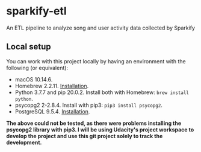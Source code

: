 # sparkify-etl
An ETL pipeline to analyze song and user activity data collected by Sparkify

## Local setup
You can work with this project locally by having an environment with the following (or equivalent):

- macOS 10.14.6.
- Homebrew 2.2.11. [Installation](https://brew.sh/).
- Python 3.7.7 and pip 20.0.2. Install both with Homebrew: `brew install python`.
- psycopg2 2-2.8.4. Install with pip3: `pip3 install psycopg2`.
- PostgreSQL 9.5.4. [Installation](https://www.codementor.io/@engineerapart/getting-started-with-postgresql-on-mac-osx-are8jcopb).

**The above could not be tested, as there were problems installing the psycopg2 library with pip3. I will be using Udacity's project workspace to develop the project and use this git project solely to track the development.**
